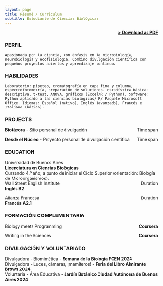 ```yaml
---
layout: page
title: Résumé / Curriculum
subtitle: Estudiante de Ciencias Biológicas
---
```


<span style="float: right; "><a href="{{ '/assets/resume.pdf' | prepend: site.baseurl }}"><strong>> Download as PDF</strong></a> </span>
<br>

### PERFIL
``` Apasionada por la ciencia, con énfasis en la microbiología, neurobiología y ecofisiología. Combino divulgación científica con pequeños proyectos abiertos y aprendizaje continuo.    ```

### HABILIDADES
``` Laboratorio: pipeteo, cromatografía en capa fina y columna, espectrofotometría, preparación de soluciones. Estadística básica: descriptiva, t-test, ANOVA, gráficos (Excel/R / Python). Software: Python aplicado a las ciencias biológicas/ R/ Paquete Microsoft Office. Idiomas: Español (nativo), Inglés (avanzado), Francés e Italiano (básico).  ```  

### PROJECTS
**Biotácora** - Sitio personal de divulgación  <span style="float: right; ">Time span</span>  

**Desde el Núcleo** - Proyecto personal de divulgación científica <span style="float: right; ">Time span</span>   

### EDUCATION

Universidad de Buenos Aires <span style="float: right; "> 
**Licenciatura en Ciencias Biológicas**  
Cursando 4.º año; a punto de iniciar el Ciclo Superior (orientación: Biología de Microorganismos). 

Wall Street English Institute <span style="float: right; ">Duration</span>  
**Inglés B2**  

Alianza Francesa <span style="float: right; ">Duration</span>  
**Francés A2.1**  

### FORMACIÓN COMPLEMENTARIA

Biology meets Programming <span style="float: right; "> 
**Coursera**  

Writing in the Sciences <span style="float: right; "> 
**Coursera** 

### DIVULGACIÓN Y VOLUNTARIADO 

Divulgadora - Biomimética - **Semana de la Biología FCEN 2024** <span style="float: right; ">
Divulgadora - Luces, cámaras, ¡mamíferos! - **Feria del Libro Almirante Brown 2024** <span style="float: right; ">
Voluntaria - Área Educativa - **Jardín Botánico Ciudad Autónoma de Buenos Aires 2024** <span style="float: right; ">


